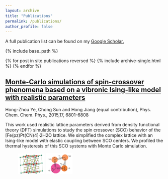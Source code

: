 ```yaml
---
layout: archive
title: "Publications"
permalink: /publications/
author_profile: false
---
```

A full publication list can be found on my <u><a href="https://scholar.google.com/citations?user=KETTV4YAAAAJ&hl=en">Google Scholar</a>.</u>

{% include base_path %}

{% for post in site.publications reversed %}
  {% include archive-single.html %}
{% endfor %}



## [Monte-Carlo simulations of spin-crossover phenomena based on a vibronic Ising-like model with realistic parameters](https://pubs.rsc.org/en/content/articlelanding/2015/cp/c4cp05562d/unauth)

Hong-Zhou Ye, Chong Sun and Hong Jiang (equal contribution), Phys. Chem. Chem. Phys., 2015,17, 6801-6808

This work used realistic lattice parameters derived from density functional theory (DFT) simulations to study the spin crossover (SCO) behavior of the [Fe(pz)Pt(CN)4]·2H2O lattice. We simplified the complex lattice with an Ising-like model with elastic coupling between SCO centers. We profiled the thermal hysteresis of this SCO systems with Monte Carlo simulation. 
<figure>
  <img
  src="../images/publications/pccp2015/lattice.png"
  style="width:20%"
  >
  <!-- <figcaption> [Fe(pz)Pt(CN)4]·2H2O Lattice Geometry from DFT Simulation</figcaption> -->
  <img
  src="../images/publications/pccp2015/sab_model.png"
  style="width:20%">
  <!-- <figcaption>String and Ball model</figcaption> -->
</figure>